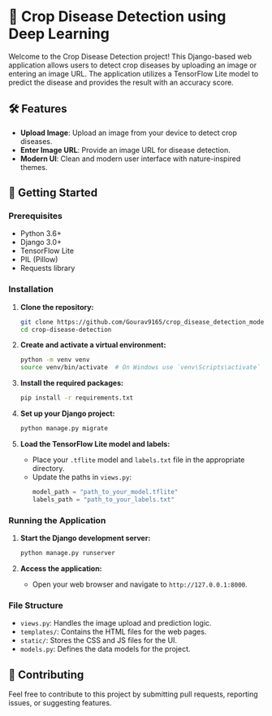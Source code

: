 
# 🌾 Crop Disease Detection using Deep Learning

Welcome to the Crop Disease Detection project! This Django-based web application allows users to detect crop diseases by uploading an image or entering an image URL. The application utilizes a TensorFlow Lite model to predict the disease and provides the result with an accuracy score.

## 🛠️ Features
- **Upload Image**: Upload an image from your device to detect crop diseases.
- **Enter Image URL**: Provide an image URL for disease detection.
- **Modern UI**: Clean and modern user interface with nature-inspired themes.

## 🚀 Getting Started

### Prerequisites
- Python 3.6+
- Django 3.0+
- TensorFlow Lite
- PIL (Pillow)
- Requests library

### Installation

1. **Clone the repository:**
   ```bash
   git clone https://github.com/Gourav9165/crop_disease_detection_model.git
   cd crop-disease-detection
   ```

2. **Create and activate a virtual environment:**
   ```bash
   python -m venv venv
   source venv/bin/activate  # On Windows use `venv\Scripts\activate`
   ```

3. **Install the required packages:**
   ```bash
   pip install -r requirements.txt
   ```

4. **Set up your Django project:**
   ```bash
   python manage.py migrate
   ```

5. **Load the TensorFlow Lite model and labels:**
   - Place your `.tflite` model and `labels.txt` file in the appropriate directory.
   - Update the paths in `views.py`:
     ```python
     model_path = "path_to_your_model.tflite"
     labels_path = "path_to_your_labels.txt"
     ```

### Running the Application

1. **Start the Django development server:**
   ```bash
   python manage.py runserver
   ```

2. **Access the application:**
   - Open your web browser and navigate to `http://127.0.0.1:8000`.

### File Structure
- `views.py`: Handles the image upload and prediction logic.
- `templates/`: Contains the HTML files for the web pages.
- `static/`: Stores the CSS and JS files for the UI.
- `models.py`: Defines the data models for the project.



## 🤝 Contributing

Feel free to contribute to this project by submitting pull requests, reporting issues, or suggesting features.

